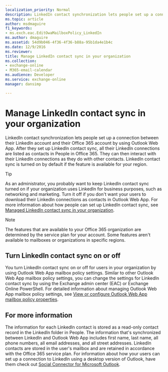 ```yaml
---
localization_priority: Normal
description: LinkedIn contact synchronization lets people set up a connection between their LinkedIn account and their Office 365 account by using Outlook Web App. After they set up LinkedIn contact sync, all their LinkedIn connections are listed as contacts in People in Office 365. They can then interact with their LinkedIn connections as they do with other contacts. LinkedIn contact sync is turned on by default if the feature is available for your region.
ms.topic: article
author: msdmaguire
f1_keywords:
- ms.exch.eac.EditOwaMailboxPolicy_LinkedIn
ms.author: dmaguire
ms.assetid: 54d9b046-4f36-4f36-b88a-95b1da4e1b4c
ms.date: 12/9/2016
ms.reviewer: 
title: Manage LinkedIn contact sync in your organization
ms.collection: 
- exchange-online
- M365-email-calendar
ms.audience: Developer
ms.service: exchange-online
manager: dansimp

---
```


# Manage LinkedIn contact sync in your organization

LinkedIn contact synchronization lets people set up a connection between their LinkedIn account and their Office 365 account by using Outlook Web App. After they set up LinkedIn contact sync, all their LinkedIn connections are listed as contacts in People in Office 365. They can then interact with their LinkedIn connections as they do with other contacts. LinkedIn contact sync is turned on by default if the feature is available for your region.

> [!TIP]
> As an administrator, you probably want to keep LinkedIn contact sync turned on if your organization uses LinkedIn for business purposes, such as networking and marketing. Turn it off if you don't want your users to download their LinkedIn connections as contacts in Outlook Web App. For more information about how people can set up LinkedIn contact sync, see [Managed LinkedIn contact sync in your organization](https://support.office.com/article/8097C125-8628-4453-8138-BAEC6438863F).

> [!NOTE]
> The features that are available to your Office 365 organization are determined by the service plan for your account. Some features aren't available to mailboxes or organizations in specific regions.

## Turn LinkedIn contact sync on or off

You turn LinkedIn contact sync on or off for users in your organization by using Outlook Web App mailbox policy settings. Similar to other Outlook Web App mailbox policy settings, you can change the settings for LinkedIn contact sync by using the Exchange admin center (EAC) or Exchange Online PowerShell. For detailed information about managing Outlook Web App mailbox policy settings, see [View or configure Outlook Web App mailbox policy properties](../clients-and-mobile-in-exchange-online/outlook-on-the-web/configure-outlook-web-app-mailbox-policy-properties.md).

## For more information

The information for each LinkedIn contact is stored as a read-only contact record in the LinkedIn folder in People. The information that's synchronized between LinkedIn and Outlook Web App includes first name, last name, all phone numbers, all email addresses, and all street addresses. LinkedIn contacts are stored in the user's mailbox and are retained in accordance with the Office 365 service plan. For information about how your users can set up a connection to LinkedIn using a desktop version of Outlook, have them check out [Social Connector for Microsoft Outlook](https://go.microsoft.com/fwlink/p/?LinkId=280216).



